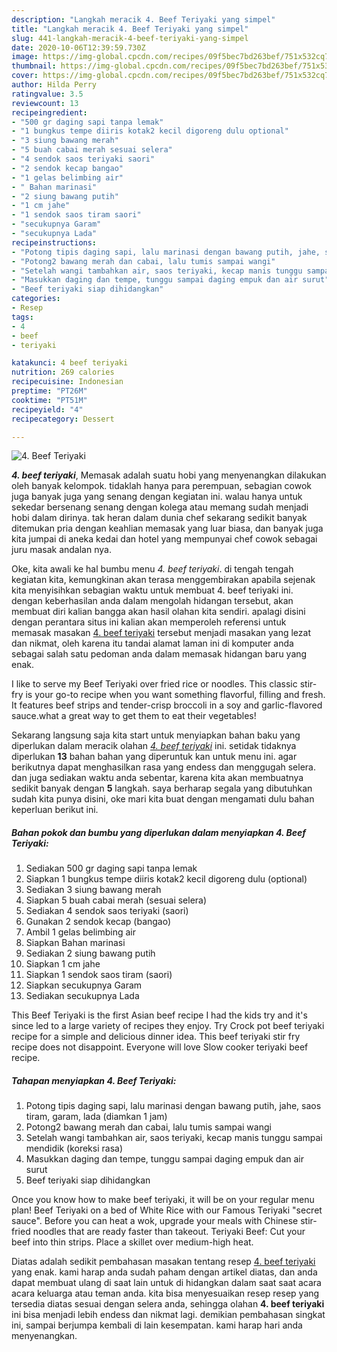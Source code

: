 ```yaml
---
description: "Langkah meracik 4. Beef Teriyaki yang simpel"
title: "Langkah meracik 4. Beef Teriyaki yang simpel"
slug: 441-langkah-meracik-4-beef-teriyaki-yang-simpel
date: 2020-10-06T12:39:59.730Z
image: https://img-global.cpcdn.com/recipes/09f5bec7bd263bef/751x532cq70/4-beef-teriyaki-foto-resep-utama.jpg
thumbnail: https://img-global.cpcdn.com/recipes/09f5bec7bd263bef/751x532cq70/4-beef-teriyaki-foto-resep-utama.jpg
cover: https://img-global.cpcdn.com/recipes/09f5bec7bd263bef/751x532cq70/4-beef-teriyaki-foto-resep-utama.jpg
author: Hilda Perry
ratingvalue: 3.5
reviewcount: 13
recipeingredient:
- "500 gr daging sapi tanpa lemak"
- "1 bungkus tempe diiris kotak2 kecil digoreng dulu optional"
- "3 siung bawang merah"
- "5 buah cabai merah sesuai selera"
- "4 sendok saos teriyaki saori"
- "2 sendok kecap bangao"
- "1 gelas belimbing air"
- " Bahan marinasi"
- "2 siung bawang putih"
- "1 cm jahe"
- "1 sendok saos tiram saori"
- "secukupnya Garam"
- "secukupnya Lada"
recipeinstructions:
- "Potong tipis daging sapi, lalu marinasi dengan bawang putih, jahe, saos tiram, garam, lada (diamkan 1 jam)"
- "Potong2 bawang merah dan cabai, lalu tumis sampai wangi"
- "Setelah wangi tambahkan air, saos teriyaki, kecap manis tunggu sampai mendidik (koreksi rasa)"
- "Masukkan daging dan tempe, tunggu sampai daging empuk dan air surut"
- "Beef teriyaki siap dihidangkan"
categories:
- Resep
tags:
- 4
- beef
- teriyaki

katakunci: 4 beef teriyaki 
nutrition: 269 calories
recipecuisine: Indonesian
preptime: "PT26M"
cooktime: "PT51M"
recipeyield: "4"
recipecategory: Dessert

---
```



![4. Beef Teriyaki](https://img-global.cpcdn.com/recipes/09f5bec7bd263bef/751x532cq70/4-beef-teriyaki-foto-resep-utama.jpg)

<b><i>4. beef teriyaki</i></b>, Memasak adalah suatu hobi yang menyenangkan dilakukan oleh banyak kelompok. tidaklah hanya para perempuan, sebagian cowok juga banyak juga yang senang dengan kegiatan ini. walau hanya untuk sekedar bersenang senang dengan kolega atau memang sudah menjadi hobi dalam dirinya. tak heran dalam dunia chef sekarang sedikit banyak ditemukan pria dengan keahlian memasak yang luar biasa, dan banyak juga kita jumpai di aneka kedai dan hotel yang mempunyai chef cowok sebagai juru masak andalan nya.

Oke, kita awali ke hal bumbu menu <i>4. beef teriyaki</i>. di tengah tengah kegiatan kita, kemungkinan akan terasa menggembirakan apabila sejenak kita menyisihkan sebagian waktu untuk membuat 4. beef teriyaki ini. dengan keberhasilan anda dalam mengolah hidangan tersebut, akan membuat diri kalian bangga akan hasil olahan kita sendiri. apalagi disini dengan perantara situs ini kalian akan memperoleh referensi untuk memasak masakan <u>4. beef teriyaki</u> tersebut menjadi masakan yang lezat dan nikmat, oleh karena itu tandai alamat laman ini di komputer anda sebagai salah satu pedoman anda dalam memasak hidangan baru yang enak.

I like to serve my Beef Teriyaki over fried rice or noodles. This classic stir-fry is your go-to recipe when you want something flavorful, filling and fresh. It features beef strips and tender-crisp broccoli in a soy and garlic-flavored sauce.what a great way to get them to eat their vegetables!


Sekarang langsung saja kita start untuk menyiapkan bahan baku yang diperlukan dalam meracik olahan <u><i>4. beef teriyaki</i></u> ini. setidak tidaknya diperlukan <b>13</b> bahan bahan yang diperuntuk kan untuk menu ini. agar berikutnya dapat menghasilkan rasa yang endess dan menggugah selera. dan juga sediakan waktu anda sebentar, karena kita akan membuatnya sedikit banyak dengan <b>5</b> langkah. saya berharap segala yang dibutuhkan sudah kita punya disini, oke mari kita buat dengan mengamati dulu bahan keperluan berikut ini.

<!--inarticleads1-->

##### Bahan pokok dan bumbu yang diperlukan dalam menyiapkan 4. Beef Teriyaki:

1. Sediakan 500 gr daging sapi tanpa lemak
1. Siapkan 1 bungkus tempe diiris kotak2 kecil digoreng dulu (optional)
1. Sediakan 3 siung bawang merah
1. Siapkan 5 buah cabai merah (sesuai selera)
1. Sediakan 4 sendok saos teriyaki (saori)
1. Gunakan 2 sendok kecap (bangao)
1. Ambil 1 gelas belimbing air
1. Siapkan  Bahan marinasi
1. Sediakan 2 siung bawang putih
1. Siapkan 1 cm jahe
1. Siapkan 1 sendok saos tiram (saori)
1. Siapkan secukupnya Garam
1. Sediakan secukupnya Lada


This Beef Teriyaki is the first Asian beef recipe I had the kids try and it&#39;s since led to a large variety of recipes they enjoy. Try Crock pot beef teriyaki recipe for a simple and delicious dinner idea. This beef teriyaki stir fry recipe does not disappoint. Everyone will love Slow cooker teriyaki beef recipe. 

<!--inarticleads2-->

##### Tahapan menyiapkan 4. Beef Teriyaki:

1. Potong tipis daging sapi, lalu marinasi dengan bawang putih, jahe, saos tiram, garam, lada (diamkan 1 jam)
1. Potong2 bawang merah dan cabai, lalu tumis sampai wangi
1. Setelah wangi tambahkan air, saos teriyaki, kecap manis tunggu sampai mendidik (koreksi rasa)
1. Masukkan daging dan tempe, tunggu sampai daging empuk dan air surut
1. Beef teriyaki siap dihidangkan


Once you know how to make beef teriyaki, it will be on your regular menu plan! Beef Teriyaki on a bed of White Rice with our Famous Teriyaki &#34;secret sauce&#34;. Before you can heat a wok, upgrade your meals with Chinese stir-fried noodles that are ready faster than takeout. Teriyaki Beef: Cut your beef into thin strips. Place a skillet over medium-high heat. 

Diatas adalah sedikit pembahasan masakan tentang resep <u>4. beef teriyaki</u> yang enak. kami harap anda sudah paham dengan artikel diatas, dan anda dapat membuat ulang di saat lain untuk di hidangkan dalam saat saat acara acara keluarga atau teman anda. kita bisa menyesuaikan resep resep yang tersedia diatas sesuai dengan selera anda, sehingga olahan <b>4. beef teriyaki</b> ini bisa menjadi lebih endess dan nikmat lagi. demikian pembahasan singkat ini, sampai berjumpa kembali di lain kesempatan. kami harap hari anda menyenangkan.

